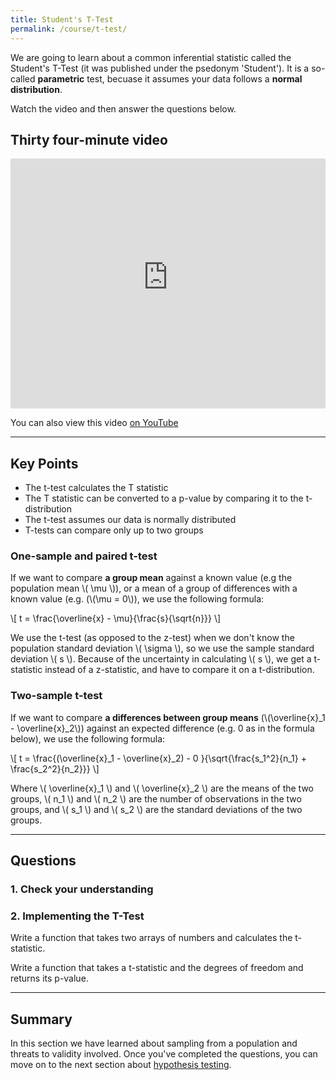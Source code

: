 ```yaml
---
title: Student's T-Test
permalink: /course/t-test/
---
```


We are going to learn about a common inferential statistic called the Student's T-Test (it was published under the psedonym 'Student'). It is a so-called **parametric** test, becuase it assumes your data follows a **normal distribution**.

Watch the video and then answer the questions below.

## Thirty four-minute video

<iframe width="100%" height="400px" src="https://www.youtube-nocookie.com/embed/Hh8wehA0HSY" frameborder="0" allow="accelerometer; autoplay; clipboard-write; encrypted-media; gyroscope; picture-in-picture" allowfullscreen></iframe>

You can also view this video [on YouTube](https://youtu.be/Hh8wehA0HSY)

---

<script src="https://polyfill.io/v3/polyfill.min.js?features=es6"></script>
<script id="MathJax-script" src="https://cdn.jsdelivr.net/npm/mathjax@3/es5/tex-mml-chtml.js"></script>

## Key Points

* The t-test calculates the T statistic
* The T statistic can be converted to a p-value by comparing it to the t-distribution
* The t-test assumes our data is normally distributed
* T-tests can compare only up to two groups

### One-sample and paired t-test

If we want to compare **a group mean** against a known value (e.g the population mean \\( \\mu \\)), or a mean of a group of differences with a known value (e.g. (\\(\\mu = 0\\)), we use the following formula:

<p class="math">\[ t = \frac{\overline{x} - \mu}{\frac{s}{\sqrt{n}}} \]</p>

We use the t-test (as opposed to the z-test) when we don't know the population standard deviation \\( \\sigma \\), so we use the sample standard deviation \\( s \\). Because of the uncertainty in calculating \\( s \\), we get a t-statistic instead of a z-statistic, and have to compare it on a t-distribution.

### Two-sample t-test

If we want to compare **a differences between group means** (\\(\overline{x}_1 - \overline{x}_2\\)) against an expected difference (e.g. 0 as in the formula below), we use the following formula:

<p class="math">\[ t = \frac{(\overline{x}_1 - \overline{x}_2) - 0 }{\sqrt{\frac{s_1^2}{n_1} + \frac{s_2^2}{n_2}}} \]</p>

Where \\( \\overline{x}_1 \\) and  \\( \\overline{x}_2 \\) are the means of the two groups,  \\( n_1 \\) and \\( n_2 \\) are the number of observations in the two groups, and \\( s_1 \\) and \\( s_2 \\) are the standard deviations of the two groups.


---

## Questions

### 1. Check your understanding

### 2. Implementing the T-Test

Write a function that takes two arrays of numbers and calculates the t-statistic.

Write a function that takes a t-statistic and the degrees of freedom and returns its p-value.

---

## Summary

In this section we have learned about sampling from a population and threats to validity involved. Once you've completed the questions, you can move on to the next section about [hypothesis testing](../hypothesis-testing/).